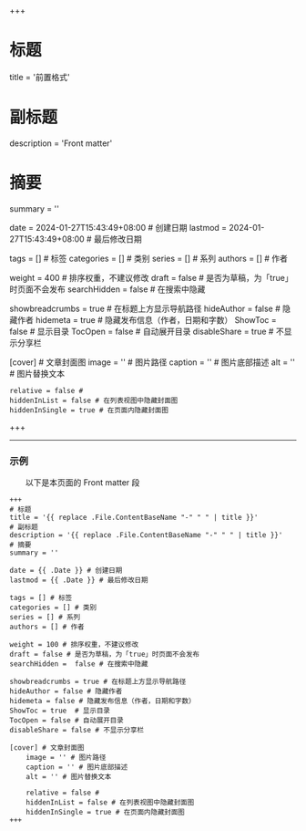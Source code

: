+++
# 标题
title = '前置格式'
# 副标题
description = 'Front matter'
# 摘要
summary = ''

date = 2024-01-27T15:43:49+08:00 # 创建日期
lastmod = 2024-01-27T15:43:49+08:00 # 最后修改日期

tags = [] # 标签
categories = [] # 类别
series = [] # 系列
authors = [] # 作者

weight = 400 # 排序权重，不建议修改
draft = false # 是否为草稿，为「true」时页面不会发布
searchHidden =  false # 在搜索中隐藏

showbreadcrumbs = true # 在标题上方显示导航路径
hideAuthor = false # 隐藏作者
hidemeta = true # 隐藏发布信息（作者，日期和字数）
ShowToc = false  # 显示目录
TocOpen = false # 自动展开目录
disableShare = true # 不显示分享栏

[cover] # 文章封面图
    image = '' # 图片路径
    caption = '' # 图片底部描述
    alt = '' # 图片替换文本

    relative = false #
    hiddenInList = false # 在列表视图中隐藏封面图
    hiddenInSingle = true # 在页面内隐藏封面图
+++

----
### 示例

&emsp;&emsp;以下是本页面的 Front matter 段

    +++
    # 标题
    title = '{{ replace .File.ContentBaseName "-" " " | title }}'
    # 副标题
    description = '{{ replace .File.ContentBaseName "-" " " | title }}'
    # 摘要
    summary = ''

    date = {{ .Date }} # 创建日期
    lastmod = {{ .Date }} # 最后修改日期

    tags = [] # 标签
    categories = [] # 类别
    series = [] # 系列
    authors = [] # 作者

    weight = 100 # 排序权重，不建议修改
    draft = false # 是否为草稿，为「true」时页面不会发布
    searchHidden =  false # 在搜索中隐藏

    showbreadcrumbs = true # 在标题上方显示导航路径
    hideAuthor = false # 隐藏作者
    hidemeta = false # 隐藏发布信息（作者，日期和字数）
    ShowToc = true  # 显示目录
    TocOpen = false # 自动展开目录
    disableShare = false # 不显示分享栏

    [cover] # 文章封面图
        image = '' # 图片路径
        caption = '' # 图片底部描述
        alt = '' # 图片替换文本

        relative = false #
        hiddenInList = false # 在列表视图中隐藏封面图
        hiddenInSingle = true # 在页面内隐藏封面图
    +++